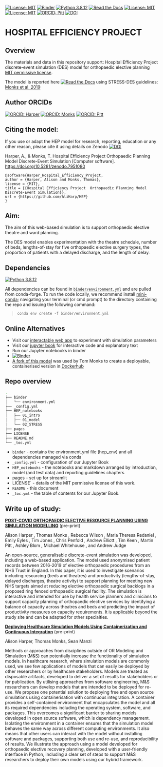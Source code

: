 [![License: MIT](https://img.shields.io/badge/License-MIT-yellow.svg)](https://opensource.org/licenses/MIT)
[![Binder](https://mybinder.org/badge_logo.svg)](https://mybinder.org/v2/gh/AliHarp/HEP/HEAD)
[![Python 3.8.12](https://img.shields.io/badge/python-3.8.12-blue.svg)](https://www.python.org/downloads/release/python-3812/)
[![Read the Docs](https://readthedocs.org/projects/pip/badge/?version=latest)](https://github.com/AliHarp/HEP/blob/main/HEP_notebooks/01_intro.md)
[![License: MIT](https://img.shields.io/badge/ORCID-0000--0001--5274--5037-brightgreen)](https://orcid.org/0000-0001-5274-5037)
[![License: MIT](https://img.shields.io/badge/ORCID-0000--0003--2631--4481-brightgreen)](https://orcid.org/0000-0003-2631-4481)
[![ORCID: Pitt](https://img.shields.io/badge/ORCID-0000--0003--4026--8346-brightgreen)](https://orcid.org/0000-0003-4026-8346)
[![DOI](https://zenodo.org/badge/DOI/10.5281/zenodo.7951080.svg)](https://doi.org/10.5281/zenodo.7951080)

# HOSPITAL EFFICIENCY PROJECT

## Overview 
The materials and data in this repository support: Hospital Efficiency Project discrete-event simulation (DES) model for orthopaedic elective planning [MIT permissive license](https://github.com/AliHarp/HEP/blob/main/LICENSE).

The model is reported here [![Read the Docs](https://readthedocs.org/projects/pip/badge/?version=latest)](https://github.com/AliHarp/HEP/blob/main/HEP_notebooks/02_STRESS/STRESS_DES.md) using STRESS-DES guidelines:
[Monks et al. 2019](https://doi.org/10.1080/17477778.2018.1442155) 

## Author ORCIDs

[![ORCID: Harper](https://img.shields.io/badge/ORCID-0000--0001--5274--5037-brightgreen)](https://orcid.org/0000-0001-5274-5037)
[![ORCID: Monks](https://img.shields.io/badge/ORCID-0000--0003--2631--4481-brightgreen)](https://orcid.org/0000-0003-2631-4481)
[![ORCID: Pitt](https://img.shields.io/badge/ORCID-0000--0003--4026--8346-brightgreen)](https://orcid.org/0000-0003-4026-8346)

## Citing the model:

If you use or adapt the HEP model for research, reporting, education or any other reason, please cite it using details on Zenodo [![DOI](https://zenodo.org/badge/DOI/10.5281/zenodo.7951080.svg)](https://doi.org/10.5281/zenodo.7951080)

Harper, A., & Monks, T. Hospital Efficiency Project  Orthopaedic Planning Model Discrete-Event Simulation [Computer software]. https://doi.org/10.5281/zenodo.7951080

```
@software{Harper_Hospital_Efficiency_Project,
author = {Harper, Alison and Monks, Thomas},
license = {MIT},
title = {{Hospital Efficiency Project  Orthopaedic Planning Model Discrete-Event Simulation}},
url = {https://github.com/AliHarp/HEP}
} 
```

## Aim:

The aim of this web-based simulation is to support orthopaedic elective theatre and ward planning.  

The DES model enables experimentation with the theatre schedule, number of beds, lengths-of-stay for five orthopaedic elective surgery types, the proportion of patients with a delayed discharge, and the length of delay.


## Dependencies

[![Python 3.8.12](https://img.shields.io/badge/python-3.8.12-blue.svg)](https://www.python.org/downloads/release/python-3812/)

All dependencies can be found in [`binder/environment.yml`]() and are pulled from conda-forge.  To run the code locally, we recommend install [mini-conda](https://docs.conda.io/en/latest/miniconda.html); navigating your terminal (or cmd prompt) to the directory containing the repo and issuing the following command:

> `conda env create -f binder/environment.yml`

## Online Alternatives
* Visit our [interactable web app](https://hospital-efficiency-project.streamlit.app/) to experiment with simulation parameters
* Visit our [jupyter book](https://aliharp.github.io/HEP/HEP_notebooks/01_intro.html) for interactive code and explanatory text
* Run our Jupyter notebooks in binder 
* [![Binder](https://mybinder.org/badge_logo.svg)](https://mybinder.org/v2/gh/AliHarp/HEP/HEAD)
* [A fork of this model](https://github.com/TomMonks/hep-deploy) was used by Tom Monks to create a deployable, containerised version in [Dockerhub](https://hub.docker.com/r/tommonks01/hep-sim) 


## Repo overview 

```bash
.
├── binder
│   └── environment.yml
├── _config.yml
├── HEP_notebooks
│   ├── 01_intro
│   ├── 01_model
│   └── 02_STRESS
├── pages
├── LICENSE
├── README.md
└── _toc.yml
```
* `binder` - contains the environment.yml file (hep_env) and all dependencies managed via conda
* `_config.yml` - configuration of our Jupyter Book
* `HEP_notebooks` - the notebooks and markdown arranged by introduction, model (and test data) and reporting guidelines chapters.
* pages - set up for streamlit
* LICENSE` - details of the MIT permissive license of this work.
* `README` - this document
* `_toc.yml` - the table of contents for our Jupyter Book.

## Write up of study:

[**POST-COVID ORTHOPAEDIC ELECTIVE RESOURCE PLANNING USING SIMULATION
MODELLING**](https://www.medrxiv.org/content/10.1101/2023.05.31.23290774v1.full.pdf) (pre-print)

Alison Harper
, Thomas Monks
, Rebecca Wilson
, Maria Theresa Redaniel
, Emily Eyles
, Tim Jones
,
Chris Penfold
, Andrew Elliott
, Tim Keen
, Martin Pitt
, Ashley Blom
, Michael Whitehouse
,
and Andrew Judge

An open-source, generalisable discrete-event simulation was developed, including a web-based
application. The model used anonymised patient records between 2016-2019 of elective orthopaedic
procedures from an NHS Trust in England. In this paper, it is used to investigate scenarios including resourcing
(beds and theatres) and productivity (lengths-of-stay, delayed discharges, theatre activity) to support planning
for meeting new NHS targets aimed at reducing elective orthopaedic surgical backlogs in a proposed ring
fenced orthopaedic surgical facility. The simulation is interactive and intended for use by health service
planners and clinicians to support capacity planning of orthopaedic elective services
by identifying a balance of capacity across theatres and beds and predicting the impact of productivity
measures on capacity requirements. It is applicable beyond the study site and can be adapted for other
specialties.

[**Deploying Healthcare Simulation Models Using Containerization and Continuous Integration**](https://osf.io/qez45 ) (pre-print)

Alison Harper, Thomas Monks, Sean Manzi

Methods or approaches from disciplines outside of OR Modeling and Simulation (M&S) can potentially increase the functionality of simulation models. In healthcare research, where simulation models are commonly used, we see few applications of models that can easily be deployed by other researchers or by healthcare stakeholders. Models are treated as disposable artifacts, developed to deliver a set of results for stakeholders or for publication. By utilising approaches from software engineering, M&S researchers can develop models that are intended to be deployed for re-use. We propose one potential solution to deploying free and open source simulations using containerisation with continuous integration. A container provides a self-contained environment that encapsulates the model and all its required dependencies including the operating system, software, and packages. This overcomes a significant barrier to sharing models developed in open source software, which is dependency management. Isolating the environment in a container ensures that the simulation model behaves the same way across different computing environments. It also means that other users can interact with the model without installing software and packages, supporting both use and re-use, and reproducibility of results. We illustrate the approach using a model developed for orthopaedic elective recovery planning, developed with a user-friendly interface in Python, including a clear set of steps to support M&S researchers to deploy their own models using our hybrid framework.